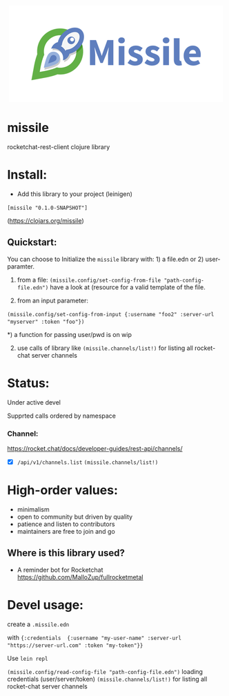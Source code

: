 <p align="center"><img src="/logo/logotype-horizontal.png"></p>

# missile
rocketchat-rest-client clojure library


# Install:

- Add this library to your project (leinigen)

`[missile "0.1.0-SNAPSHOT"]`

(https://clojars.org/missile)

## Quickstart:

You can choose to Initialize the `missile` library with: 1) a file.edn or 2) user-paramter.

1) from a file:
`(missile.config/set-config-from-file "path-config-file.edn")`  have a look at (resource for a valid template of the file.

2) from an input parameter:

`(missile.config/set-config-from-input {:username "foo2" :server-url "myserver" :token "foo"})`


*) a function for passing user/pwd is on wip

2) use calls of library like
`(missile.channels/list!)` for listing all rocket-chat server channels

# Status:

Under active devel

Supprted calls ordered by namespace


### Channel:
https://rocket.chat/docs/developer-guides/rest-api/channels/

- [x] `/api/v1/channels.list` `(missile.channels/list!)`


# High-order values:

- minimalism
- open to community but driven by quality
- patience and listen to contributors
- maintainers are free to join and go

##  Where is this library used?

- A reminder bot for Rocketchat
https://github.com/MalloZup/fullrocketmetal


# Devel usage:

create a `.missile.edn`

with `{:credentials  {:username "my-user-name" :server-url "https://server-url.com" :token "my-token"}}`

Use `lein repl`

`(missile.config/read-config-file "path-config-file.edn")` loading  credentials (user/server/token)
`(missile.channels/list!)` for listing all rocket-chat server channels

#
